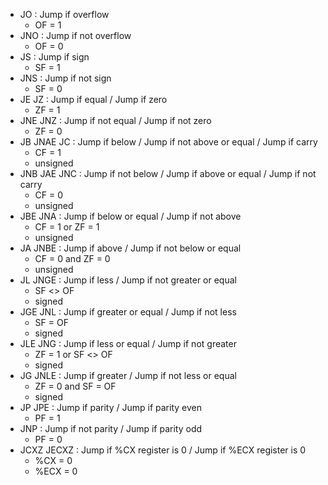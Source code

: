 - JO : Jump if overflow 
    - OF = 1
- JNO : Jump if not overflow
    - OF = 0
- JS : Jump if sign
    - SF = 1
- JNS : Jump if not sign
    - SF = 0
- JE JZ : Jump if equal / Jump if zero
    - ZF = 1
- JNE JNZ : Jump if not equal / Jump if not zero
    - ZF = 0
- JB JNAE JC : Jump if below / Jump if not above or equal / Jump if carry
    - CF = 1
    - unsigned
- JNB JAE JNC : Jump if not below / Jump if above or equal / Jump if not carry
    - CF = 0
    - unsigned
- JBE JNA : Jump if below or equal / Jump if not above
    - CF = 1 or ZF = 1
    - unsigned
- JA JNBE : Jump if above / Jump if not below or equal
    - CF = 0 and ZF = 0
    - unsigned
- JL JNGE : Jump if less / Jump if not greater or equal
    - SF <> OF
    - signed
- JGE JNL : Jump if greater or equal / Jump if not less
    - SF = OF
    - signed
- JLE JNG : Jump if less or equal / Jump if not greater
    - ZF = 1 or SF <> OF
    - signed
- JG JNLE : Jump if greater / Jump if not less or equal
    - ZF = 0 and SF = OF
    - signed
- JP JPE : Jump if parity / Jump if parity even
    - PF = 1
- JNP : Jump if not parity / Jump if parity odd
    - PF = 0
- JCXZ JECXZ : Jump if %CX register is 0 / Jump if %ECX register is 0
    - %CX = 0
    - %ECX = 0